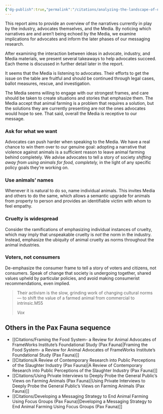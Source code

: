 ```yaml
---
{"dg-publish":true,"permalink":"/citations/analyzing-the-landscape-of-narratives-about-farming-animals-advocates-media-and-industry-pax-fauna/","tags":["#narratives"],"created":"2025-10-23T17:42:44.520+01:00","updated":"2025-10-23T17:42:44.520+01:00"}
---
```



This report aims to provide an overview of the narratives currently in play by the industry, advocates themselves, and the Media. By noticing which narratives are and aren’t being echoed by the Media, we examine implications for advocates and inform the later phases of our messaging research.

After examining the interaction between ideas in advocate, industry, and Media materials, we present several takeaways to help advocates succeed. Each theme is discussed in further detail later in the report. 

It seems that the Media is listening to advocates. Their efforts to get the issue on the table are fruitful and should be continued through legal cases, ballot measures, rescue, and investigation. 

The Media seems willing to engage with our strongest frames, and care should be taken to create situations and stories that emphasize them. The Media accept that animal farming is a problem that requires a solution, but the solutions they are currently presenting are not the ones advocates would hope to see. That said, overall the Media is receptive to our message. 

### Ask for what we want
Advocates can push harder when speaking to the Media. We have a real chance to win them over to our genuine goal: adopting a narrative that violence against animals is a sufficient reason to leave animal farming behind completely. We advise advocates to tell a story of society _shifting away from using animals for food, completely,_ in the light of any specific policy goals they’re working on. 

### Use animals’ names
Whenever it is natural to do so, name individual animals. This invites Media and others to do the same, which allows a semantic upgrade for animals from property to person and provides an identifiable victim with whom to feel empathy.  

### Cruelty is widespread
Consider the ramifications of emphasizing individual instances of cruelty, which may imply that unspeakable cruelty is _not_ the norm in the industry. Instead, emphasize the ubiquity of animal cruelty as norms throughout the animal industries. 

### Voters, not consumers
De-emphasize the consumer frame to tell a story of voters and citizens, not consumers. Speak of change that society is undergoing together, shared values upheld by particular policies, and avoid making consumerist recommendations, even implied. 

> Their activism is the slow, grinding work of changing cultural norms — to shift the value of a farmed animal from commercial to intrinsic.M55
> 
> _Vox_

## Others in the Pax Fauna sequence
- [[Citations/Framing the Food System-  a Review for Animal Advocates of FrameWorks Institute’s Foundational Study (Pax Fauna)\|Framing the Food System-  a Review for Animal Advocates of FrameWorks Institute’s Foundational Study (Pax Fauna)]]
- [[Citations/A Review of Contemporary Research into Public Perceptions of the Slaughter Industry (Pax Fauna)\|A Review of Contemporary Research into Public Perceptions of the Slaughter Industry (Pax Fauna)]]
- [[Citations/Using Private Interviews to Deeply Probe the General Public’s Views on Farming Animals (Pax Fauna)\|Using Private Interviews to Deeply Probe the General Public’s Views on Farming Animals (Pax Fauna)]]
- [[Citations/Developing a Messaging Strategy to End Animal Farming Using Focus Groups (Pax Fauna)\|Developing a Messaging Strategy to End Animal Farming Using Focus Groups (Pax Fauna)]]